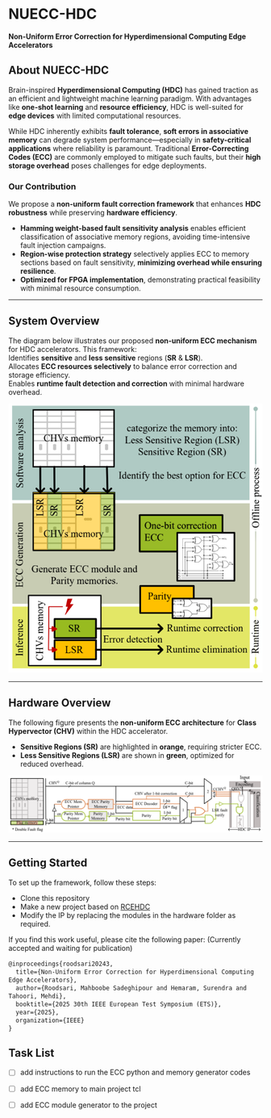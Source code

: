 # **NUECC-HDC**  
**Non-Uniform Error Correction for Hyperdimensional Computing Edge Accelerators**  

## About NUECC-HDC  

Brain-inspired **Hyperdimensional Computing (HDC)** has gained traction as an efficient and lightweight machine learning paradigm. With advantages like **one-shot learning** and **resource efficiency**, HDC is well-suited for **edge devices** with limited computational resources.  

While HDC inherently exhibits **fault tolerance**, **soft errors in associative memory** can degrade system performance—especially in **safety-critical applications** where reliability is paramount. Traditional **Error-Correcting Codes (ECC)** are commonly employed to mitigate such faults, but their **high storage overhead** poses challenges for edge deployments.  

### **Our Contribution**  
We propose a **non-uniform fault correction framework** that enhances **HDC robustness** while preserving **hardware efficiency**.  

-  **Hamming weight-based fault sensitivity analysis** enables efficient classification of associative memory regions, avoiding time-intensive fault injection campaigns.  
-  **Region-wise protection strategy** selectively applies ECC to memory sections based on fault sensitivity, **minimizing overhead while ensuring resilience**.  
-  **Optimized for FPGA implementation**, demonstrating practical feasibility with minimal resource consumption.  

---

## **System Overview**  

The diagram below illustrates our proposed **non-uniform ECC mechanism** for HDC accelerators. This framework:  
 Identifies **sensitive** and **less sensitive** regions (**SR** & **LSR**).  
 Allocates **ECC resources selectively** to balance error correction and storage efficiency.  
 Enables **runtime fault detection and correction** with minimal hardware overhead.  

![System Overview](images/system_overview.png)   

---

## **Hardware Overview**  

The following figure presents the **non-uniform ECC architecture** for **Class Hypervector (CHV)** within the HDC accelerator.  
- **Sensitive Regions (SR)** are highlighted in **orange**, requiring stricter ECC.  
- **Less Sensitive Regions (LSR)** are shown in **green**, optimized for reduced overhead.  

![Hardware Overview](images/hardware_architecture.png)  

---

## **Getting Started**  

To set up the framework, follow these steps:  

- Clone this repository  
- Make a new project based on [RCEHDC](git@github.com:m-spr/NUECC-HDC.git) 
- Modify the IP by replacing the modules in the hardware folder as required.

If you find this work useful, please cite the following paper:
(Currently accepted and waiting for publication)
```
@inproceedings{roodsari20243,
  title={Non-Uniform Error Correction for Hyperdimensional Computing Edge Accelerators},
  author={Roodsari, Mahboobe Sadeghipour and Hemaram, Surendra and Tahoori, Mehdi},
  booktitle={2025 30th IEEE European Test Symposium (ETS)},
  year={2025},
  organization={IEEE}
}
```
Task List
------------
- [ ] add instructions to run the ECC python and memory generator codes
- [ ] add ECC memory to main project tcl
- [ ] add ECC module generator to the project

